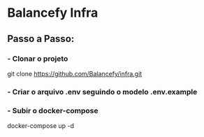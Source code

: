 # Balancefy Infra

## Passo a Passo:

### - Clonar o projeto
git clone https://github.com/Balancefy/infra.git

### - Criar o arquivo .env seguindo o modelo .env.example

### - Subir o docker-compose
docker-compose up -d